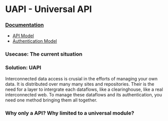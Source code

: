 UAPI - Universal API
=====

### [Documentation](./manual/UAPI.md)
- [API Model](./manual/API_Model.md)
- [Authentication Model](./manual/Authentication_Model.md)

### Usecase: The current situation

### Solution: UAPI
Interconnected data access is crusial in the efforts of managing your own data. It is distributed over many many sites and repositories. Their is the need for a layer to intergrate each dataflows, like a clearinghouse, like a real interconnected web. To manage these dataflows and its authentication, you need one method bringing them all together.

### Why only a API? Why limited to a universal module?
